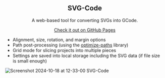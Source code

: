 <div align="center">
  
## SVG-Code
A web-based tool for converting SVGs into GCode.

[Check it out on GitHub Pages](https://dtgreene.github.io/svg-code/dist)

</div>

- Alignment, size, rotation, and margin options
- Path post-processing (using the [optimize-paths](https://github.com/nornagon/optimize-paths) library)
- Grid mode for slicing projects into multiple pieces
- Settings are saved into local storage including the SVG data (if file size is small enough)

![Screenshot 2024-10-18 at 12-33-00 SVG-Code](https://github.com/user-attachments/assets/42293343-d3ed-47e0-94de-46179c5ce633)
